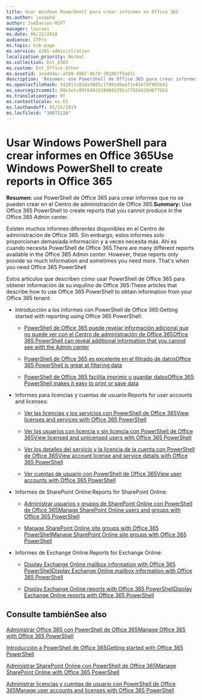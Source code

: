 ```yaml
---
title: Usar Windows PowerShell para crear informes en Office 365
ms.author: josephd
author: JoeDavies-MSFT
manager: laurawi
ms.date: 06/22/2018
audience: ITPro
ms.topic: hub-page
ms.service: o365-administration
localization_priority: Normal
ms.collection: Ent_O365
ms.custom: Ent_Office_Other
ms.assetid: 1ea4d4ec-af89-496f-9678-701867f5a6fc
description: 'Resumen: use PowerShell de Office 365 para crear informes que no se pueden crear en el Centro de administración de Office 365.'
ms.openlocfilehash: 541811c81da3085c1f90140e6f1e81b79f985b41
ms.sourcegitcommit: 08e1e1c09f64926394043291a77856620d6f72b5
ms.translationtype: HT
ms.contentlocale: es-ES
ms.lasthandoff: 05/15/2019
ms.locfileid: "34071116"
---
```

# <a name="use-windows-powershell-to-create-reports-in-office-365"></a><span data-ttu-id="a9c0d-103">Usar Windows PowerShell para crear informes en Office 365</span><span class="sxs-lookup"><span data-stu-id="a9c0d-103">Use Windows PowerShell to create reports in Office 365</span></span>

 <span data-ttu-id="a9c0d-104">**Resumen:** use PowerShell de Office 365 para crear informes que no se pueden crear en el Centro de administración de Office 365.</span><span class="sxs-lookup"><span data-stu-id="a9c0d-104">**Summary:** Use Office 365 PowerShell to create reports that you cannot produce in the Office 365 Admin center.</span></span>
  
<span data-ttu-id="a9c0d-p101">Existen muchos informes diferentes disponibles en el Centro de administración de Office 365. Sin embargo, estos informes solo proporcionan demasiada información y a veces necesita más. Ahí es cuando necesita PowerShell de Office 365.</span><span class="sxs-lookup"><span data-stu-id="a9c0d-p101">There are many different reports available in the Office 365 Admin center. However, these reports only provide so much information and sometimes you need more. That's when you need Office 365 PowerShell</span></span>
  
<span data-ttu-id="a9c0d-108">Estos artículos que describen cómo usar PowerShell de Office 365 para obtener información de su inquilino de Office 365:</span><span class="sxs-lookup"><span data-stu-id="a9c0d-108">These articles that describe how to use Office 365 PowerShell to obtain information from your Office 365 tenant:</span></span>
  
- <span data-ttu-id="a9c0d-109">Introducción a los informes con PowerShell de Office 365:</span><span class="sxs-lookup"><span data-stu-id="a9c0d-109">Getting started with reporting using Office 365 PowerShell:</span></span>
    
  - [<span data-ttu-id="a9c0d-110">PowerShell de Office 365 puede revelar información adicional que no puede ver con el Centro de administración de Office 365</span><span class="sxs-lookup"><span data-stu-id="a9c0d-110">Office 365 PowerShell can reveal additional information that you cannot see with the Admin center</span></span>](https://technet.microsoft.com/library/dn568034.aspx#reveal)
    
  - [<span data-ttu-id="a9c0d-111">PowerShell de Office 365 es excelente en el filtrado de datos</span><span class="sxs-lookup"><span data-stu-id="a9c0d-111">Office 365 PowerShell is great at filtering data</span></span>](https://technet.microsoft.com/library/dn568034.aspx#filter)
    
  - [<span data-ttu-id="a9c0d-112">PowerShell de Office 365 facilita imprimir o guardar datos</span><span class="sxs-lookup"><span data-stu-id="a9c0d-112">Office 365 PowerShell makes it easy to print or save data</span></span>](https://technet.microsoft.com/library/dn568034.aspx#printsave)
    
- <span data-ttu-id="a9c0d-113">Informes para licencias y cuentas de usuario:</span><span class="sxs-lookup"><span data-stu-id="a9c0d-113">Reports for user accounts and licenses:</span></span>
    
  - [<span data-ttu-id="a9c0d-114">Ver las licencias y los servicios con PowerShell de Office 365</span><span class="sxs-lookup"><span data-stu-id="a9c0d-114">View licenses and services with Office 365 PowerShell</span></span>](view-licenses-and-services-with-office-365-powershell.md)
    
  - [<span data-ttu-id="a9c0d-115">Ver los usuarios con licencia y sin licencia con PowerShell de Office 365</span><span class="sxs-lookup"><span data-stu-id="a9c0d-115">View licensed and unlicensed users with Office 365 PowerShell</span></span>](view-licensed-and-unlicensed-users-with-office-365-powershell.md)
    
  - [<span data-ttu-id="a9c0d-116">Ver los detalles del servicio y la licencia de la cuenta con PowerShell de Office 365</span><span class="sxs-lookup"><span data-stu-id="a9c0d-116">View account license and service details with Office 365 PowerShell</span></span>](view-account-license-and-service-details-with-office-365-powershell.md)
    
  - [<span data-ttu-id="a9c0d-117">Ver cuentas de usuario con PowerShell de Office 365</span><span class="sxs-lookup"><span data-stu-id="a9c0d-117">View user accounts with Office 365 PowerShell</span></span>](view-user-accounts-with-office-365-powershell.md)
    
- <span data-ttu-id="a9c0d-118">Informes de SharePoint Online:</span><span class="sxs-lookup"><span data-stu-id="a9c0d-118">Reports for SharePoint Online:</span></span>
    
  - [<span data-ttu-id="a9c0d-119">Administrar usuarios y grupos de SharePoint Online con PowerShell de Office 365</span><span class="sxs-lookup"><span data-stu-id="a9c0d-119">Manage SharePoint Online users and groups with Office 365 PowerShell</span></span>](http://technet.microsoft.com/library/9680af2e-a965-4e62-92ee-da72105c7800.aspx)
    
  - [<span data-ttu-id="a9c0d-120">Manage SharePoint Online site groups with Office 365 PowerShell</span><span class="sxs-lookup"><span data-stu-id="a9c0d-120">Manage SharePoint Online site groups with Office 365 PowerShell</span></span>](http://technet.microsoft.com/library/122f4099-c78d-4cce-bab0-4343b04596ae.aspx)
    
- <span data-ttu-id="a9c0d-121">Informes de Exchange Online:</span><span class="sxs-lookup"><span data-stu-id="a9c0d-121">Reports for Exchange Online:</span></span>
    
  - [<span data-ttu-id="a9c0d-122">Display Exchange Online mailbox information with Office 365 PowerShell</span><span class="sxs-lookup"><span data-stu-id="a9c0d-122">Display Exchange Online mailbox information with Office 365 PowerShell</span></span>](http://technet.microsoft.com/library/13843002-56ca-4b75-81c5-84386522b01b.aspx)
    
  - [<span data-ttu-id="a9c0d-123">Display Exchange Online reports with Office 365 PowerShell</span><span class="sxs-lookup"><span data-stu-id="a9c0d-123">Display Exchange Online reports with Office 365 PowerShell</span></span>](http://technet.microsoft.com/library/4873a063-9fc4-4ed9-826a-6e935fef61d4.aspx)
    
## <a name="see-also"></a><span data-ttu-id="a9c0d-124">Consulte también</span><span class="sxs-lookup"><span data-stu-id="a9c0d-124">See also</span></span>

#### 

[<span data-ttu-id="a9c0d-125">Administrar Office 365 con PowerShell de Office 365</span><span class="sxs-lookup"><span data-stu-id="a9c0d-125">Manage Office 365 with Office 365 PowerShell</span></span>](manage-office-365-with-office-365-powershell.md)
  
[<span data-ttu-id="a9c0d-126">Introducción a PowerShell de Office 365</span><span class="sxs-lookup"><span data-stu-id="a9c0d-126">Getting started with Office 365 PowerShell</span></span>](getting-started-with-office-365-powershell.md)
  
[<span data-ttu-id="a9c0d-127">Administrar SharePoint Online con PowerShell de Office 365</span><span class="sxs-lookup"><span data-stu-id="a9c0d-127">Manage SharePoint Online with Office 365 PowerShell</span></span>](manage-sharepoint-online-with-office-365-powershell.md)
  
[<span data-ttu-id="a9c0d-128">Administrar licencias y cuentas de usuario con PowerShell de Office 365</span><span class="sxs-lookup"><span data-stu-id="a9c0d-128">Manage user accounts and licenses with Office 365 PowerShell</span></span>](manage-user-accounts-and-licenses-with-office-365-powershell.md)
  
